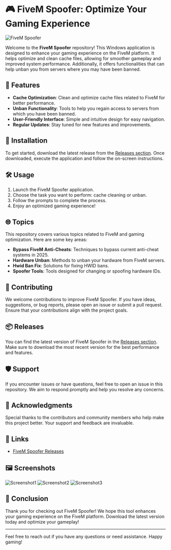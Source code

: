 # 🎮 FiveM Spoofer: Optimize Your Gaming Experience

![FiveM Spoofer](https://img.shields.io/badge/FiveM%20Spoofer-v1.0-brightgreen)

Welcome to the **FiveM Spoofer** repository! This Windows application is designed to enhance your gaming experience on the FiveM platform. It helps optimize and clean cache files, allowing for smoother gameplay and improved system performance. Additionally, it offers functionalities that can help unban you from servers where you may have been banned.

## 🚀 Features

- **Cache Optimization**: Clean and optimize cache files related to FiveM for better performance.
- **Unban Functionality**: Tools to help you regain access to servers from which you have been banned.
- **User-Friendly Interface**: Simple and intuitive design for easy navigation.
- **Regular Updates**: Stay tuned for new features and improvements.

## 🔧 Installation

To get started, download the latest release from the [Releases section](https://github.com/arindampalonline/FiveM-Spoofer/releases). Once downloaded, execute the application and follow the on-screen instructions.

## 🛠️ Usage

1. Launch the FiveM Spoofer application.
2. Choose the task you want to perform: cache cleaning or unban.
3. Follow the prompts to complete the process.
4. Enjoy an optimized gaming experience!

## 🌐 Topics

This repository covers various topics related to FiveM and gaming optimization. Here are some key areas:

- **Bypass FiveM Anti-Cheats**: Techniques to bypass current anti-cheat systems in 2025.
- **Hardware Unban**: Methods to unban your hardware from FiveM servers.
- **Hwid Ban Fix**: Solutions for fixing HWID bans.
- **Spoofer Tools**: Tools designed for changing or spoofing hardware IDs.

## 📄 Contributing

We welcome contributions to improve FiveM Spoofer. If you have ideas, suggestions, or bug reports, please open an issue or submit a pull request. Ensure that your contributions align with the project goals.

## 📦 Releases

You can find the latest version of FiveM Spoofer in the [Releases section](https://github.com/arindampalonline/FiveM-Spoofer/releases). Make sure to download the most recent version for the best performance and features.

## 🛡️ Support

If you encounter issues or have questions, feel free to open an issue in this repository. We aim to respond promptly and help you resolve any concerns.

## 📣 Acknowledgments

Special thanks to the contributors and community members who help make this project better. Your support and feedback are invaluable.

## 🔗 Links

- [FiveM Spoofer Releases](https://github.com/arindampalonline/FiveM-Spoofer/releases)

## 🖼️ Screenshots

![Screenshot1](https://via.placeholder.com/600x400?text=FiveM+Spoofer+Main+Interface)
![Screenshot2](https://via.placeholder.com/600x400?text=Cache+Cleaning+Process)
![Screenshot3](https://via.placeholder.com/600x400?text=Unban+Functionality)

## 🎉 Conclusion

Thank you for checking out FiveM Spoofer! We hope this tool enhances your gaming experience on the FiveM platform. Download the latest version today and optimize your gameplay!

---

Feel free to reach out if you have any questions or need assistance. Happy gaming!